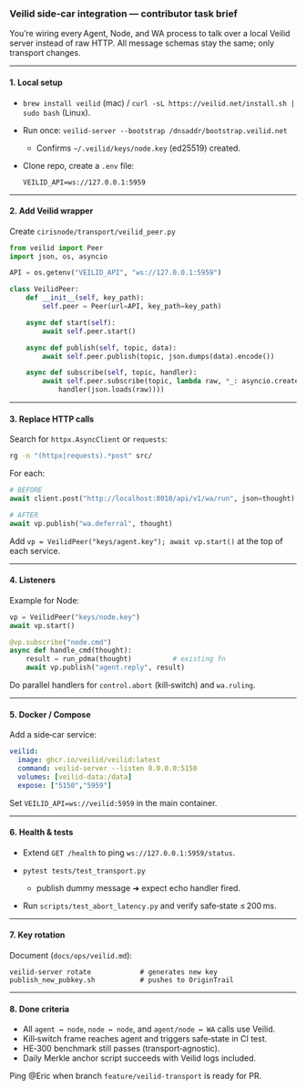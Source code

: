 ### Veilid side‑car integration — contributor task brief

You’re wiring every Agent, Node, and WA process to talk over a local Veilid server instead of raw HTTP.
All message schemas stay the same; only transport changes.

---

#### 1. Local setup

* `brew install veilid` (mac) / `curl -sL https://veilid.net/install.sh | sudo bash` (Linux).
* Run once: `veilid-server --bootstrap /dnsaddr/bootstrap.veilid.net`

  * Confirms `~/.veilid/keys/node.key` (ed25519) created.
* Clone repo, create a `.env` file:

  ```
  VEILID_API=ws://127.0.0.1:5959
  ```

---

#### 2. Add Veilid wrapper

Create `cirisnode/transport/veilid_peer.py`

```python
from veilid import Peer
import json, os, asyncio

API = os.getenv("VEILID_API", "ws://127.0.0.1:5959")

class VeilidPeer:
    def __init__(self, key_path):
        self.peer = Peer(url=API, key_path=key_path)

    async def start(self):
        await self.peer.start()

    async def publish(self, topic, data):
        await self.peer.publish(topic, json.dumps(data).encode())

    async def subscribe(self, topic, handler):
        await self.peer.subscribe(topic, lambda raw, *_: asyncio.create_task(
            handler(json.loads(raw))))
```

---

#### 3. Replace HTTP calls

Search for `httpx.AsyncClient` or `requests`:

```bash
rg -n "(httpx|requests).*post" src/
```

For each:

```python
# BEFORE
await client.post("http://localhost:8010/api/v1/wa/run", json=thought)

# AFTER
await vp.publish("wa.deferral", thought)
```

Add `vp = VeilidPeer("keys/agent.key"); await vp.start()` at the top of each service.

---

#### 4. Listeners

Example for Node:

```python
vp = VeilidPeer("keys/node.key")
await vp.start()

@vp.subscribe("node.cmd")
async def handle_cmd(thought):
    result = run_pdma(thought)          # existing fn
    await vp.publish("agent.reply", result)
```

Do parallel handlers for `control.abort` (kill‑switch) and `wa.ruling`.

---

#### 5. Docker / Compose

Add a side‑car service:

```yaml
veilid:
  image: ghcr.io/veilid/veilid:latest
  command: veilid-server --listen 0.0.0.0:5150
  volumes: [veilid-data:/data]
  expose: ["5150","5959"]
```

Set `VEILID_API=ws://veilid:5959` in the main container.

---

#### 6. Health & tests

* Extend `GET /health` to ping `ws://127.0.0.1:5959/status`.
* `pytest tests/test_transport.py`

  * publish dummy message ➜ expect echo handler fired.
* Run `scripts/test_abort_latency.py` and verify safe‑state ≤ 200 ms.

---

#### 7. Key rotation

Document (`docs/ops/veilid.md`):

```
veilid-server rotate            # generates new key
publish_new_pubkey.sh           # pushes to OriginTrail
```

---

#### 8. Done criteria

* All `agent ↔ node`, `node ↔ node`, and `agent/node ↔ WA` calls use Veilid.
* Kill‑switch frame reaches agent and triggers safe‑state in CI test.
* HE‑300 benchmark still passes (transport‑agnostic).
* Daily Merkle anchor script succeeds with Veilid logs included.

Ping @Eric when branch `feature/veilid-transport` is ready for PR.
